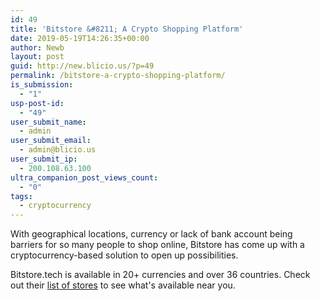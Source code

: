 ```yaml
---
id: 49
title: 'Bitstore &#8211; A Crypto Shopping Platform'
date: 2019-05-19T14:26:35+00:00
author: Newb
layout: post
guid: http://new.blicio.us/?p=49
permalink: /bitstore-a-crypto-shopping-platform/
is_submission:
  - "1"
usp-post-id:
  - "49"
user_submit_name:
  - admin
user_submit_email:
  - admin@blicio.us
user_submit_ip:
  - 200.108.63.100
ultra_companion_post_views_count:
  - "0"
tags:
  - cryptocurrency
---
```

With geographical locations, currency or lack of bank account being barriers for so many people to shop online, Bitstore has come up with a cryptocurrency-based solution to open up possibilities.

Bitstore.tech is available in 20+ currencies and over 36 countries. Check out their [list of stores](https://bitstore.tech/stores) to see what's available near you.